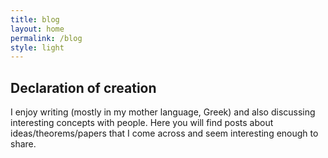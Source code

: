 ```yaml
---
title: blog
layout: home
permalink: /blog
style: light
---
```


## Declaration of creation

I enjoy writing (mostly in my mother language, Greek) and also discussing interesting concepts with people. Here you will find posts about ideas/theorems/papers that I come across and seem interesting enough to share.
